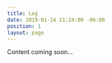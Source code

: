 ```yaml
---
title: Log
date: 2019-01-14 21:24:00 -06:00
position: 1
layout: page
---
```


Content coming soon...